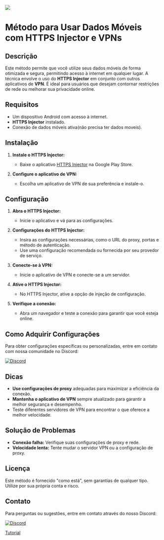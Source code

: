  <a href="#"><img src="https://komarev.com/ghpvc/?username=net&style=for-the-badge&label=Views:&color=ff69b4"/></a>
# Método para Usar Dados Móveis com HTTPS Injector e VPNs

## Descrição

Este método permite que você utilize seus dados móveis de forma otimizada e segura, permitindo acesso à internet em qualquer lugar. A técnica envolve o uso do **HTTPS Injector** em conjunto com outros aplicativos de **VPN**. É ideal para usuários que desejam contornar restrições de rede ou melhorar sua privacidade online.

## Requisitos

- Um dispositivo Android com acesso à internet.
- **HTTPS Injector** instalado.
- Conexão de dados móveis ativa(não precisa ter dados moveis).

## Instalação

1. **Instale o HTTPS Injector:**
   - Baixe o aplicativo [HTTPS Injector](https://play.google.com/store/apps/details?id=stealthvpn.injection) na Google Play Store.

2. **Configure o aplicativo de VPN:**
   - Escolha um aplicativo de VPN de sua preferência e instale-o.

## Configuração

1. **Abra o HTTPS Injector:**
   - Inicie o aplicativo e vá para as configurações.

2. **Configurações do HTTPS Injector:**
   - Insira as configurações necessárias, como o URL do proxy, portas e método de autenticação.
   - Use uma configuração recomendada ou fornecida por seu provedor de serviço.

3. **Conecte-se à VPN:**
   - Inicie o aplicativo de VPN e conecte-se a um servidor.

4. **Ative o HTTPS Injector:**
   - No HTTPS Injector, ative a opção de injeção de configuração.

5. **Verifique a conexão:**
   - Abra um navegador e teste a conexão para garantir que você esteja online.

## Como Adquirir Configurações

Para obter configurações específicas ou personalizadas, entre em contato com nossa comunidade no Discord:

<a href="https://discord.gg/DWKb32QKkJ"><img src="https://img.shields.io/static/v1?logo=discord&label=&message=Discord&color=36393f&style=flat-square" alt="Discord"></a>

## Dicas

- **Use configurações de proxy** adequadas para maximizar a eficiência da conexão.
- **Mantenha o aplicativo de VPN** sempre atualizado para garantir a melhor segurança e desempenho.
- Teste diferentes servidores de VPN para encontrar o que oferece a melhor velocidade.

## Solução de Problemas

- **Conexão falha:** Verifique suas configurações de proxy e rede.
- **Velocidade lenta:** Tente mudar o servidor VPN ou a configuração de proxy.

## Licença

Este método é fornecido "como está", sem garantias de qualquer tipo. Utilize por sua própria conta e risco.

## Contato

Para perguntas ou sugestões, entre em contato através do nosso Discord: 

<a href="https://discord.gg/DWKb32QKkJ"><img src="https://img.shields.io/static/v1?logo=discord&label=&message=Discord&color=36393f&style=flat-square" alt="Discord"></a>

[Tutorial](https://github.com/tskbrasil/imagens/blob/main/tutorial%20internet.mp4)

